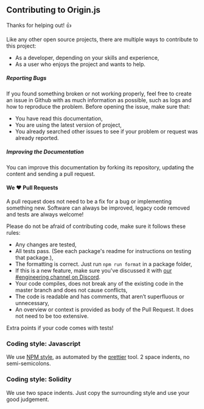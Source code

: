 ## Contributing to Origin.js

Thanks for helping out! 👍

Like any other open source projects, there are multiple ways to contribute to this project:

* As a developer, depending on your skills and experience,
* As a user who enjoys the project and wants to help.

##### Reporting Bugs

If you found something broken or not working properly, feel free to create an issue in Github with as much information as possible, such as logs and how to reproduce the problem. Before opening the issue, make sure that:

* You have read this documentation,
* You are using the latest version of project,
* You already searched other issues to see if your problem or request was already reported.

##### Improving the Documentation

You can improve this documentation by forking its repository, updating the content and sending a pull request.


#### We ❤️ Pull Requests

A pull request does not need to be a fix for a bug or implementing something new. Software can always be improved, legacy code removed and tests are always welcome!

Please do not be afraid of contributing code, make sure it follows these rules:

* Any changes are tested,
* All tests pass. (See each package's readme for instructions on testing that package.),
* The formatting is correct. Just run `npm run format` in a package folder,
* If this is a new feature, make sure you've discussed it with [our #engineering channel on Discord](https://www.originprotocol.com/discord).
* Your code compiles, does not break any of the existing code in the master branch and does not cause conflicts,
* The code is readable and has comments, that aren’t superfluous or unnecessary,
* An overview or context is provided as body of the Pull Request. It does not need to be too extensive.

Extra points if your code comes with tests!


### Coding style: Javascript 

We use [NPM style](https://docs.npmjs.com/misc/coding-style), as automated by the [prettier](https://prettier.io) tool. 2 space indents, no semi-semicolons.

### Coding style: Solidity

We use two space indents. Just copy the surrounding style and use your good judgement.
